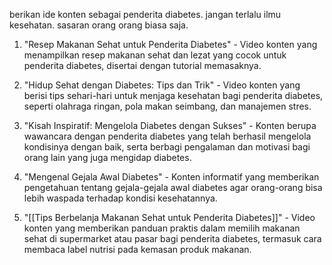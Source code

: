 berikan ide konten sebagai penderita diabetes. jangan terlalu ilmu kesehatan. sasaran orang orang biasa saja. 

1. "Resep Makanan Sehat untuk Penderita Diabetes" - Video konten yang menampilkan resep makanan sehat dan lezat yang cocok untuk penderita diabetes, disertai dengan tutorial memasaknya.

2. "Hidup Sehat dengan Diabetes: Tips dan Trik" - Video konten yang berisi tips sehari-hari untuk menjaga kesehatan bagi penderita diabetes, seperti olahraga ringan, pola makan seimbang, dan manajemen stres.

3. "Kisah Inspiratif: Mengelola Diabetes dengan Sukses" - Konten berupa wawancara dengan penderita diabetes yang telah berhasil mengelola kondisinya dengan baik, serta berbagi pengalaman dan motivasi bagi orang lain yang juga mengidap diabetes.

4. "Mengenal Gejala Awal Diabetes" - Konten informatif yang memberikan pengetahuan tentang gejala-gejala awal diabetes agar orang-orang bisa lebih waspada terhadap kondisi kesehatannya.

5. "[[Tips Berbelanja Makanan Sehat untuk Penderita Diabetes]]" - Video konten yang memberikan panduan praktis dalam memilih makanan sehat di supermarket atau pasar bagi penderita diabetes, termasuk cara membaca label nutrisi pada kemasan produk makanan.



